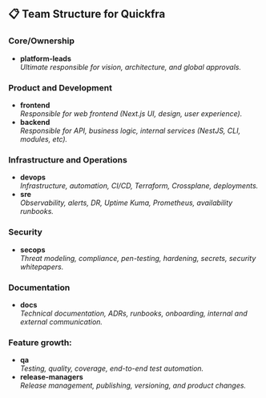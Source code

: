 ## 📋 **Team Structure for Quickfra**

### **Core/Ownership**

* **platform-leads**  
  *Ultimate responsible for vision, architecture, and global approvals.*

### **Product and Development**

* **frontend**  
  *Responsible for web frontend (Next.js UI, design, user experience).*
* **backend**  
  *Responsible for API, business logic, internal services (NestJS, CLI, modules, etc).*

### **Infrastructure and Operations**

* **devops**  
  *Infrastructure, automation, CI/CD, Terraform, Crossplane, deployments.*
* **sre**  
  *Observability, alerts, DR, Uptime Kuma, Prometheus, availability runbooks.*

### **Security**

* **secops**  
  *Threat modeling, compliance, pen-testing, hardening, secrets, security whitepapers.*

### **Documentation**

* **docs**  
  *Technical documentation, ADRs, runbooks, onboarding, internal and external communication.*


### **Feature growth:**

* **qa**  
  *Testing, quality, coverage, end-to-end test automation.*
* **release-managers**  
  *Release management, publishing, versioning, and product changes.*